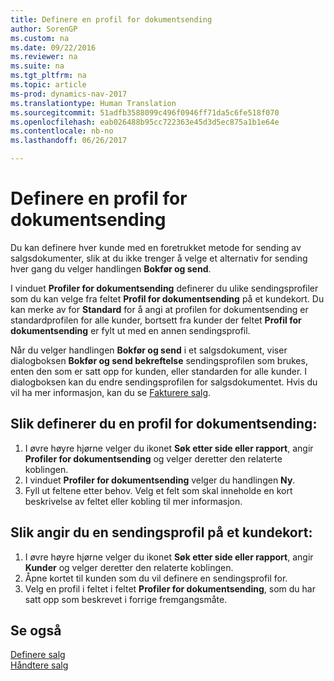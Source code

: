 ```yaml
---
title: Definere en profil for dokumentsending
author: SorenGP
ms.custom: na
ms.date: 09/22/2016
ms.reviewer: na
ms.suite: na
ms.tgt_pltfrm: na
ms.topic: article
ms-prod: dynamics-nav-2017
ms.translationtype: Human Translation
ms.sourcegitcommit: 51adfb3588099c496f0946ff71da5c6fe518f070
ms.openlocfilehash: eab026488b95cc722363e45d3d5ec875a1b1e64e
ms.contentlocale: nb-no
ms.lasthandoff: 06/26/2017

---
```


# <a name="how-to-set-up-document-sending-profiles"></a>Definere en profil for dokumentsending
Du kan definere hver kunde med en foretrukket metode for sending av salgsdokumenter, slik at du ikke trenger å velge et alternativ for sending hver gang du velger handlingen **Bokfør og send**.

I vinduet **Profiler for dokumentsending** definerer du ulike sendingsprofiler som du kan velge fra feltet **Profil for dokumentsending** på et kundekort. Du kan merke av for **Standard** for å angi at profilen for dokumentsending er standardprofilen for alle kunder, bortsett fra kunder der feltet **Profil for dokumentsending** er fylt ut med en annen sendingsprofil.

Når du velger handlingen **Bokfør og send** i et salgsdokument, viser dialogboksen **Bokfør og send bekreftelse** sendingsprofilen som brukes, enten den som er satt opp for kunden, eller standarden for alle kunder. I dialogboksen kan du endre sendingsprofilen for salgsdokumentet. Hvis du vil ha mer informasjon, kan du se [Fakturere salg](sales-how-invoice-sales.md).

## <a name="to-set-up-a-document-sending-profile"></a>Slik definerer du en profil for dokumentsending:
1. I øvre høyre hjørne velger du ikonet **Søk etter side eller rapport**, angir **Profiler for dokumentsending** og velger deretter den relaterte koblingen.
2. I vinduet **Profiler for dokumentsending** velger du handlingen **Ny**.
3. Fyll ut feltene etter behov. Velg et felt som skal inneholde en kort beskrivelse av feltet eller kobling til mer informasjon.

## <a name="to-specify-a-sending-profile-on-a-customer-card"></a>Slik angir du en sendingsprofil på et kundekort:
1. I øvre høyre hjørne velger du ikonet **Søk etter side eller rapport**, angir **Kunder** og velger deretter den relaterte koblingen.
2. Åpne kortet til kunden som du vil definere en sendingsprofil for.
3. Velg en profil i feltet i feltet **Profiler for dokumentsending**, som du har satt opp som beskrevet i forrige fremgangsmåte.

## <a name="see-also"></a>Se også  
[Definere salg](sales-setup-sales.md)  
[Håndtere salg](sales-manage-sales.md)

